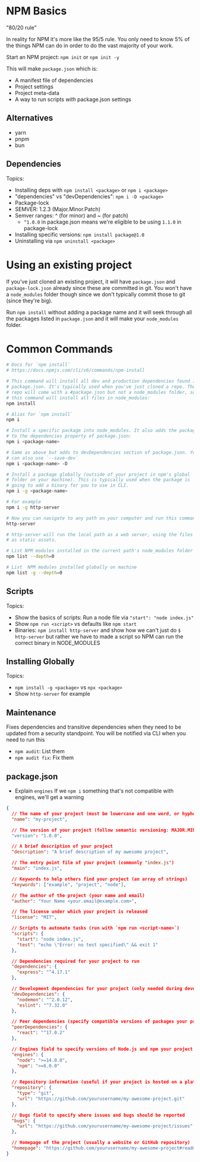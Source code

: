 # NPM Basics

"80/20 rule"

In reality for NPM it's more like the 95/5 rule. You only need to know 5% of the things NPM can do in order to do the vast majority of your work.

Start an NPM project: `npm init` or `npm init -y`

This will make `package.json` which is:

- A manifest file of dependencies
- Project settings
- Project meta-data
- A way to run scripts _with_ package.json settings

## Alternatives

- yarn
- pnpm
- bun

## Dependencies

Topics:

- Installing deps with `npm install <package>` or `npm i <package>`
- "dependencies" vs "devDependencies": `npm i -D <package>`
- Package-lock
- SEMVER: 1.2.3 (Major.Minor.Patch)
- Semver ranges: ^ (for minor) and ~ (for patch)
  - `^1.0.0` in package.json means we're eligible to be using `1.1.0` in package-lock
- Installing specific versions: `npm install package@1.0`
- Uninstalling via `npm uninstall <package>`

# Using an existing project

If you've just cloned an existing project, it will have `package.json` and `package-lock.json` already since these are committed in git. You won't have a `node_modules` folder though since we don't typically commit those to git (since they're big).

Run `npm install` without adding a package name and it will seek through all the packages listed in `package.json` and it will make your `node_modules` folder.

# Common Commands

```sh
# Docs for `npm install`
# https://docs.npmjs.com/cli/v6/commands/npm-install

# This command will install all dev and production dependencies found in
# package.json. It's typically used when you've just cloned a repo. The
# repo will come with a #package.json but not a node_modules folder, so
# this command will install all files in node_modules:
npm install

# Alias for `npm install`
npm i

# Install a specific package into node_modules. It also adds the package
# to the dependencies property of package.json:
npm i <package-name>

# Same as above but adds to devDependencies section of package.json. You
# can also use `--save-dev`
npm i <package-name> -D

# Install a package globally (outside of your project in npm's global
# folder on your machine). This is typically used when the package is
# going to add a binary for you to use in CLI.
npm i -g <package-name>

# For example
npm i -g http-server

# Now you can navigate to any path on your computer and run this command
http-server

# http-server will run the local path as a web server, using the files
# as static assets.

# List NPM modules installed in the current path's node_modules folder
npm list --depth=0

# List  NPM modules installed globally on machine
npm list -g --depth=0
```

## Scripts

Topics:

- Show the basics of scripts: Run a node file via `"start": "node index.js"`
- Show `npm run <script>` vs defaults like `npm start`
- Binaries: `npm install http-server` and show how we can't just do `$ http-server`
  but rather we have to made a script so NPM can run the correct binary in NODE_MODULES

## Installing Globally

Topics:

- `npm install -g <package>` vs `npx <package>`
- Show `http-server` for example

## Maintenance

Fixes dependencies and transitive dependencies when they need to be updated from a security standpoint. You will be notified via CLI when you need to run this

- `npm audit`: List them
- `npm audit fix`: Fix them

## package.json

- Explain `engines`
  If we `npm i` something that's not compatible with engines, we'll get a warning

```json
{
  // The name of your project (must be lowercase and one word, or hyphenated)
  "name": "my-project",

  // The version of your project (follow semantic versioning: MAJOR.MINOR.PATCH)
  "version": "1.0.0",

  // A brief description of your project
  "description": "A brief description of my awesome project",

  // The entry point file of your project (commonly "index.js")
  "main": "index.js",

  // Keywords to help others find your project (an array of strings)
  "keywords": ["example", "project", "node"],

  // The author of the project (your name and email)
  "author": "Your Name <your.email@example.com>",

  // The license under which your project is released
  "license": "MIT",

  // Scripts to automate tasks (run with `npm run <script-name>`)
  "scripts": {
    "start": "node index.js",
    "test": "echo \"Error: no test specified\" && exit 1"
  },

  // Dependencies required for your project to run
  "dependencies": {
    "express": "^4.17.1"
  },

  // Development dependencies for your project (only needed during development)
  "devDependencies": {
    "nodemon": "^2.0.12",
    "eslint": "^7.32.0"
  },

  // Peer dependencies (specify compatible versions of packages your project works with)
  "peerDependencies": {
    "react": "^17.0.2"
  },

  // Engines field to specify versions of Node.js and npm your project is compatible with
  "engines": {
    "node": ">=14.0.0",
    "npm": ">=6.0.0"
  },

  // Repository information (useful if your project is hosted on a platform like GitHub)
  "repository": {
    "type": "git",
    "url": "https://github.com/yourusername/my-awesome-project.git"
  },

  // Bugs field to specify where issues and bugs should be reported
  "bugs": {
    "url": "https://github.com/yourusername/my-awesome-project/issues"
  },

  // Homepage of the project (usually a website or GitHub repository)
  "homepage": "https://github.com/yourusername/my-awesome-project#readme"
}
```
